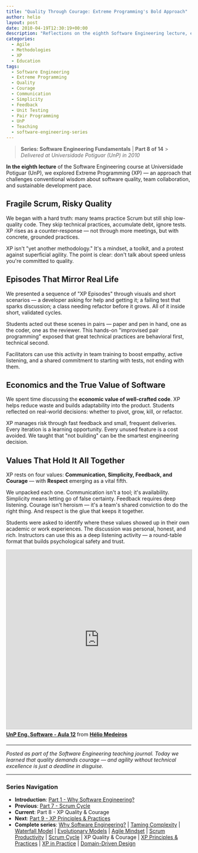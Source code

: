```yaml
---
title: "Quality Through Courage: Extreme Programming's Bold Approach"
author: helio
layout: post
date: 2010-04-19T12:30:19+00:00
description: "Reflections on the eighth Software Engineering lecture, exploring Extreme Programming's core values, emphasis on quality, and courage-driven practices."
categories:
  - Agile
  - Methodologies
  - XP
  - Education
tags:
  - Software Engineering
  - Extreme Programming
  - Quality
  - Courage
  - Communication
  - Simplicity
  - Feedback
  - Unit Testing
  - Pair Programming
  - UnP
  - Teaching
  - software-engineering-series
---
```


> **Series: Software Engineering Fundamentals** | **Part 8 of 14** > _Delivered at Universidade Potiguar (UnP) in 2010_

**In the eighth lecture** of the Software Engineering course at Universidade Potiguar (UnP), we explored Extreme Programming (XP) — an approach that challenges conventional wisdom about software quality, team collaboration, and sustainable development pace.

## Fragile Scrum, Risky Quality

We began with a hard truth: many teams practice Scrum but still ship low-quality code. They skip technical practices, accumulate debt, ignore tests. XP rises as a counter-response — not through more meetings, but with concrete, grounded practices.

XP isn't "yet another methodology." It's a mindset, a toolkit, and a protest against superficial agility. The point is clear: don't talk about speed unless you're committed to quality.

## Episodes That Mirror Real Life

We presented a sequence of "XP Episodes" through visuals and short scenarios — a developer asking for help and getting it; a failing test that sparks discussion; a class needing refactor before it grows. All of it inside short, validated cycles.

Students acted out these scenes in pairs — paper and pen in hand, one as the coder, one as the reviewer. This hands-on "improvised pair programming" exposed that great technical practices are behavioral first, technical second.

Facilitators can use this activity in team training to boost empathy, active listening, and a shared commitment to starting with tests, not ending with them.

## Economics and the True Value of Software

We spent time discussing the **economic value of well-crafted code**. XP helps reduce waste and builds adaptability into the product. Students reflected on real-world decisions: whether to pivot, grow, kill, or refactor.

XP manages risk through fast feedback and small, frequent deliveries. Every iteration is a learning opportunity. Every unused feature is a cost avoided. We taught that "not building" can be the smartest engineering decision.

## Values That Hold It All Together

XP rests on four values: **Communication, Simplicity, Feedback, and Courage** — with **Respect** emerging as a vital fifth.

We unpacked each one. Communication isn't a tool; it's availability. Simplicity means letting go of false certainty. Feedback requires deep listening. Courage isn't heroism — it's a team's shared conviction to do the right thing. And respect is the glue that keeps it together.

Students were asked to identify where these values showed up in their own academic or work experiences. The discussion was personal, honest, and rich. Instructors can use this as a deep listening activity — a round-table format that builds psychological safety and trust.

<div style="margin-bottom: 20px;">
<iframe src="https://www.slideshare.net/slideshow/embed_code/key/iLcDkba8WQwKXN?startSlide=1" width="597" height="486" frameborder="0" marginwidth="0" marginheight="0" scrolling="no" style="border:1px solid #CCC; border-width:1px; margin-bottom:5px;max-width: 100%;" allowfullscreen></iframe> <div style="margin-bottom:5px"><strong> <a href="https://pt.slideshare.net/slideshow/unp-eng-software-aula-12/3666315" title="UnP Eng. Software - Aula 12" target="_blank">UnP Eng. Software - Aula 12</a> </strong> from <strong> <a href="https://www.slideshare.net/heliomedeiros" target="_blank">Hélio Medeiros</a> </strong></div>
</div>

---

_Posted as part of the Software Engineering teaching journal. Today we learned that quality demands courage — and agility without technical excellence is just a deadline in disguise._

---

### **Series Navigation**

- **Introduction**: [Part 1 - Why Software Engineering?](../2010-02-24-software-engineering-purpose/)
- **Previous**: [Part 7 - Scrum Cycle](../2010-04-11-scrum-cycle/)
- **Current**: Part 8 - XP Quality & Courage
- **Next**: [Part 9 - XP Principles & Practices](../2010-05-01-xp-principles-practices/)
- **Complete series**: [Why Software Engineering?](../2010-02-24-software-engineering-purpose/) | [Taming Complexity](../2010-03-02-complexity-process/) | [Waterfall Model](../2010-03-10-waterfall-model/) | [Evolutionary Models](../2010-03-18-evolutionary-models/) | [Agile Mindset](../2010-03-26-agile-mindset/) | [Scrum Productivity](../2010-04-03-scrum-productivity/) | [Scrum Cycle](../2010-04-11-scrum-cycle/) | XP Quality & Courage | [XP Principles & Practices](../2010-05-01-xp-principles-practices/) | [XP in Practice](../2010-05-08-applying-xp-strategies/) | [Domain-Driven Design](../2010-05-15-domain-driven-design/)
